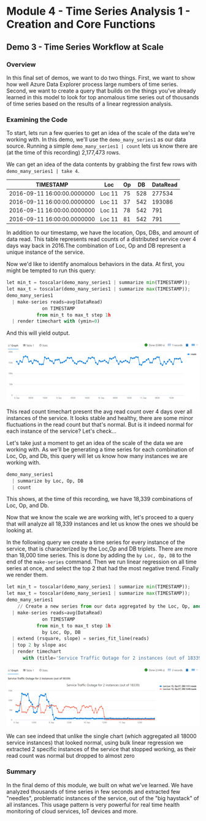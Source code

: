 # Module 4 - Time Series Analysis 1 - Creation and Core Functions

## Demo 3 - Time Series Workflow at Scale

### Overview

In this final set of demos, we want to do two things. First, we want to show how well Azure Data Explorer process large numbers of time series. Second, we want to create a query that builds on the things you've already learned in this model to look for top anomalous time series out of thousands of time series based on the results of a linear regression analysis.

### Examining the Code

To start, lets run a few queries to get an idea of the scale of the data we're working with. In this demo, we'll use the `demo_many_series1` as our data source. Running a simple `demo_many_series1 | count` lets us know there are (at the time of this recording) 2,177,473 rows.

We can get an idea of the data contents by grabbing the first few rows with `demo_many_series1 | take 4`.

| TIMESTAMP | Loc | Op | DB | DataRead |
| ----- | ----- | ----- | ----- | ----- |
| 2016-09-11 16:00:00.0000000 | Loc 11 | 75 | 528 | 277534 |
| 2016-09-11 16:00:00.0000000 | Loc 11 | 37 | 542 | 193086 |
| 2016-09-11 16:00:00.0000000 | Loc 11 | 78 | 542 | 791 |
| 2016-09-11 16:00:00.0000000 | Loc 11 | 81 | 542 | 791 |

In addition to our timestamp, we have the location, Ops, DBs, and amount of data read. This table represents read counts of a distributed service over 4 days way back in 2016.The combination of Loc, Op and DB represent a unique instance of the service.

Now we'd like to identify anomalous behaviors in the data. At first, you might be tempted to run this query:

```python
let min_t = toscalar(demo_many_series1 | summarize min(TIMESTAMP));  
let max_t = toscalar(demo_many_series1 | summarize max(TIMESTAMP));  
demo_many_series1
  | make-series reads=avg(DataRead)
             on TIMESTAMP
           from min_t to max_t step 1h
  | render timechart with (ymin=0)
```

And this will yield output.

![Fluctuations Based on Simple Avg](./media/m06-d05-i01-avg.png)

This read count timechart present the avg read count over 4 days over all instances of the service. It looks stable and healthy, there are some minor fluctuations in the read count but that's normal. But is it indeed normal for each instance of the service? Let's check...

Let's take just a moment to get an idea of the scale of the data we are working with. As we'll be generating a time series for each combination of Loc, Op, and Db, this query will let us know how many instances we are working with.

```python
demo_many_series1
  | summarize by Loc, Op, DB
  | count
```

This shows, at the time of this recording, we have 18,339 combinations of Loc, Op, and Db.

Now that we know the scale we are working with, let's proceed to a query that will analyze all 18,339 instances and let us know the ones we should be looking at.

In the following query we create a time series for every instance of the service, that is characterized by the Loc,Op and DB triplets. There are more than 18,000 time series. This is done by adding the `by Loc, Op, DB` to the end of the `make-series` command. Then we run linear regression on all time series at once, and select the top 2 that had the most negative trend. Finally we render them.

```python
let min_t = toscalar(demo_many_series1 | summarize min(TIMESTAMP));  
let max_t = toscalar(demo_many_series1 | summarize max(TIMESTAMP));  
demo_many_series1
    // Create a new series from our data aggregated by the Loc, Op, and DB
  | make-series reads=avg(DataRead)
             on TIMESTAMP
           from min_t to max_t step 1h
             by Loc, Op, DB
  | extend (rsquare, slope) = series_fit_line(reads)
  | top 2 by slope asc
  | render timechart
      with (title='Service Traffic Outage for 2 instances (out of 18339)')
```

![Results of Linear Regression](./media/m06-d05-i02-linear.png)

We can see indeed that unlike the single chart (which aggregated all 18000 service instances) that looked normal, using bulk linear regression we extracted 2 specific instances of the service that stopped working, as their read count was normal but dropped to almost zero

### Summary

In the final demo of this module, we built on what we've learned. We have analyzed thousands of time series in few seconds and extracted few "needles", problematic instances of the service, out of the "big haystack" of all instances. This usage pattern is very powerful for real time health monitoring of cloud services, IoT devices and more.
